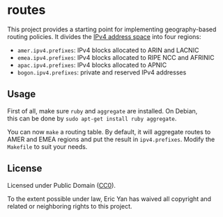 # routes

This project provides a starting point for implementing geography-based
routing policies. It divides the [IPv4 address space] into four regions:

 * `amer.ipv4.prefixes`: IPv4 blocks allocated to ARIN and LACNIC
 * `emea.ipv4.prefixes`: IPv4 blocks allocated to RIPE NCC and AFRINIC
 * `apac.ipv4.prefixes`: IPv4 blocks allocated to APNIC
 * `bogon.ipv4.prefixes`: private and reserved IPv4 addresses

## Usage

First of all, make sure `ruby` and `aggregate` are installed. On Debian,\
this can be done by `sudo apt-get install ruby aggregate`.

You can now `make` a routing table. By default, it will aggregate routes
to AMER and EMEA regions and put the result in `ipv4.prefixes`. Modify
the `Makefile` to suit your needs.

## License

Licensed under Public Domain ([CC0]).

To the extent possible under law, Eric Yan has waived all copyright and
related or neighboring rights to this project.

[IPv4 address space]: https://www.iana.org/assignments/ipv4-address-space/ipv4-address-space.xhtml
[CC0]: http://creativecommons.org/publicdomain/zero/1.0/
